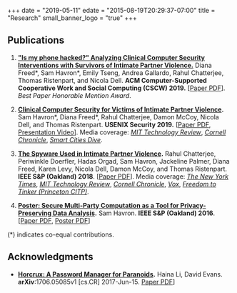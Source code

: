 +++
date = "2019-05-11"
edate = "2015-08-19T20:29:37-07:00"
title = "Research"
small_banner_logo = "true"
+++


## Publications
 
1. **["Is my phone hacked?" Analyzing Clinical Computer Security 
Interventions with Survivors of Intimate Partner
Violence.](/pubs/freed-cscw19.pdf)**
Diana Freed\*, Sam Havron\*, Emily Tseng, Andrea Gallardo, Rahul Chatterjee, 
Thomas Ristenpart, and Nicola Dell. 
**ACM Computer-Supported Cooperative Work and Social Computing (CSCW) 2019.** [[Paper PDF](/pubs/freed-cscw19.pdf)]. _Best Paper Honorable Mention Award_.

2. **[Clinical Computer 
Security for Victims of Intimate Partner Violence](/pubs/clinicalsec.pdf).**
Sam Havron\*, Diana Freed\*, Rahul Chatterjee, Damon McCoy, 
Nicola Dell, and Thomas Ristenpart. 
**USENIX Security 2019.** [[Paper PDF](/pubs/clinicalsec.pdf), [Presentation Video](https://www.youtube.com/watch?v=YsFZ3OxwWN0)]. Media coverage:
[_MIT Technology Review_](https://www.technologyreview.com/s/614168/nyc-hires-hackers-to-hit-back-at-stalkerware/), [_Cornell Chronicle_](https://news.cornell.edu/stories/2019/08/new-tools-help-detect-digital-domestic-abuse), [_Smart Cities Dive_](https://www.smartcitiesdive.com/news/tech-can-impact-domestic-violence-not-always-in-a-positive-way/555757/). 

3. **[The Spyware Used in Intimate
Partner Violence](/pubs/spyware.pdf).**
 Rahul Chatterjee, Periwinkle Doerfler, Hadas Orgad, Sam Havron, 
Jackeline Palmer, Diana Freed, Karen Levy, Nicola Dell, 
Damon McCoy, and Thomas Ristenpart.
**IEEE S&P (Oakland) 2018**.
[[Paper PDF](/pubs/spyware.pdf)]. Media coverage: [_The New York Times_](https://www.nytimes.com/2018/05/19/technology/phone-apps-stalking.html), [_MIT Technology Review_](https://www.technologyreview.com/s/613915/stalkerware-apps-are-letting-abusive-partners-spy-on-their-victims/), [_Cornell Chronicle_](https://news.cornell.edu/stories/2018/07/apps-make-it-easy-domestic-abusers-spy), [_Vox_](https://www.vox.com/the-big-idea/2018/5/21/17374434/intimate-partner-violence-spyware-domestic-abusers-apple-google), [_Freedom to Tinker (Princeton CITP)_](https://freedom-to-tinker.com/2018/02/23/how-tech-is-failing-victims-of-intimate-partner-violence-thomas-ristenpart-at-citp/).

4. **[Poster: Secure
Multi-Party Computation as a Tool for Privacy-Preserving Data
Analysis](/pubs/mpcposter.pdf).**
Sam Havron.
**IEEE S&P (Oakland) 2016**.
[[Paper PDF](/pubs/mpcposter.pdf), [Poster PDF](/pubs/mpc_poster_print.pdf)]

(\*) indicates co-equal contributions.

## Acknowledgments
* **[Horcrux: A Password Manager for Paranoids](https://arxiv.org/pdf/1706.05085.pdf).** 
Haina Li, David Evans.
**arXiv**:1706.05085v1 [cs.CR] 2017-Jun-15.
[Paper PDF](https://arxiv.org/pdf/1706.05085.pdf)]
